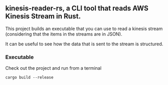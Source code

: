 ## kinesis-reader-rs, a CLI tool that reads AWS Kinesis Stream in Rust.

This project builds an executable that you can use to read a kinesis stream (considering that the items in the streams are in JSON).

It can be useful to see how the data that is sent to the stream is structured.  

### Executable
Check out the project and run from a terminal
```aidl
cargo build --release
```

